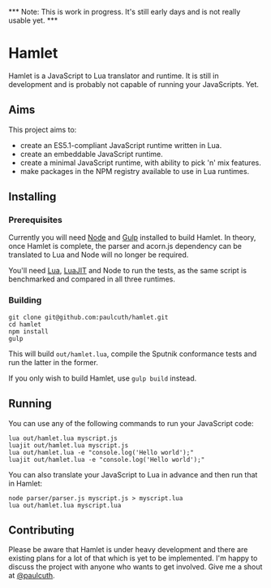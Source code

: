 *** Note: This is work in progress. It's still early days and is not really usable yet. ***

# Hamlet
Hamlet is a JavaScript to Lua translator and runtime. It is still in development and is probably not capable of running your JavaScripts. Yet.


## Aims
This project aims to:
- create an ES5.1-compliant JavaScript runtime written in Lua.
- create an embeddable JavaScript runtime.
- create a minimal JavaScript runtime, with ability to pick 'n' mix features.
- make packages in the NPM registry available to use in Lua runtimes.


## Installing

### Prerequisites
Currently you will need [Node](http://nodejs.org) and [Gulp](http://gulpjs.com) installed to build Hamlet. In theory, once Hamlet is complete, the parser and acorn.js dependency can be translated to Lua and Node will no longer be required.

You'll need [Lua](http://www.lua.org), [LuaJIT](http://luajit.org) and Node to run the tests, as the same script is benchmarked and compared in all three runtimes.


### Building
```shell
git clone git@github.com:paulcuth/hamlet.git
cd hamlet
npm install
gulp 
```

This will build `out/hamlet.lua`, compile the Sputnik conformance tests and run the latter in the former. 

If you only wish to build Hamlet, use `gulp build` instead.


## Running
You can use any of the following commands to run your JavaScript code:
```shell
lua out/hamlet.lua myscript.js
luajit out/hamlet.lua myscript.js
lua out/hamlet.lua -e "console.log('Hello world');"
luajit out/hamlet.lua -e "console.log('Hello world');"
```

You can also translate your JavaScript to Lua in advance and then run that in Hamlet:
```shell
node parser/parser.js myscript.js > myscript.lua
lua out/hamlet.lua myscript.lua
```


## Contributing
Please be aware that Hamlet is under heavy development and there are existing plans for a lot of that which is yet to be implemented. 
I'm happy to discuss the project with anyone who wants to get involved. Give me a shout at [@paulcuth](https://twitter.com/paulcuth).




